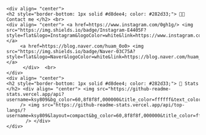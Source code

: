     <div align= "center">
    <h2 style="border-bottom: 1px solid #d8dee4; color: #282d33;"> 🧑‍💻 Contact me </h2> <br> 
    <div align= "center"> <a href=https://www.instagram.com/0gh1g/> <img src="https://img.shields.io/badge/Instagram-E4405F?style=flat&logo=Instagram&logoColor=white&link=https://www.instagram.com/0gh1g/"> </a>
         <a href=https://blog.naver.com/huam_0o0> <img src="https://img.shields.io/badge/Naver-03C75A?style=flat&logo=Naver&logoColor=white&link=https://blog.naver.com/huam_0o0"> </a>
          </div>  <br> 
    </div>
    <div align= "center"> 
    <h2 style="border-bottom: 1px solid #d8dee4; color: #282d33;"> 🏅 Stats </h2> <div align= "center"> <img src="https://github-readme-stats.vercel.app/api?username=ksy809&bg_color=60,8f8f8f,000000&title_color=ffffff&text_color=ffffff"
         /> <img src="https://github-readme-stats.vercel.app/api/top-langs/?username=ksy809&layout=compact&bg_color=60,8f8f8f,000000&title_color=ffffff&text_color=ffffff"
           /> </div> 
    </div>
    

